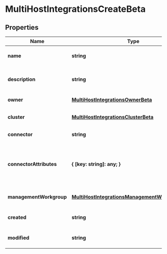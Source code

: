 # MultiHostIntegrationsCreateBeta

## Properties

Name | Type | Description | Notes
------------ | ------------- | ------------- | -------------
**name** | **string** | Multi-Host Integration\&#39;s human-readable name. | [default to undefined]
**description** | **string** | Multi-Host Integration\&#39;s human-readable description. | [default to undefined]
**owner** | [**MultiHostIntegrationsOwnerBeta**](MultiHostIntegrationsOwnerBeta.md) |  | [default to undefined]
**cluster** | [**MultiHostIntegrationsClusterBeta**](MultiHostIntegrationsClusterBeta.md) |  | [optional] [default to undefined]
**connector** | **string** | Connector script name. | [default to undefined]
**connectorAttributes** | **{ [key: string]: any; }** | Multi-Host Integration specific configuration. User can add any number of additional attributes. e.g. maxSourcesPerAggGroup, maxAllowedSources etc. | [optional] [default to undefined]
**managementWorkgroup** | [**MultiHostIntegrationsManagementWorkgroupBeta**](MultiHostIntegrationsManagementWorkgroupBeta.md) |  | [optional] [default to undefined]
**created** | **string** | Date-time when the source was created | [optional] [default to undefined]
**modified** | **string** | Date-time when the source was last modified. | [optional] [default to undefined]

